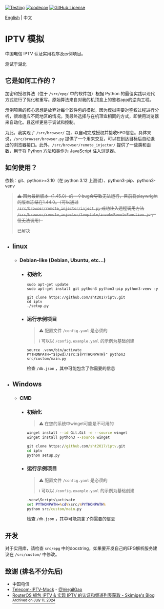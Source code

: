 [![Testing](https://github.com/sht2017/iptv/actions/workflows/CI.yaml/badge.svg)](https://github.com/sht2017/iptv/actions/workflows/CI.yaml)
[![codecov](https://codecov.io/github/sht2017/iptv/graph/badge.svg?token=VCN5CCEC5F)](https://codecov.io/github/sht2017/iptv)
[![GitHub License](https://img.shields.io/github/license/sht2017/iptv)](https://github.com/sht2017/iptv/blob/main/LICENSE)

[English](README.MD) | 中文

# IPTV 模拟

中国电信 IPTV 认证实用程序及示例项目。

测试于湖北

## 它是如何工作的？
加密和授权算法（位于 `/src/epg/` 中的软件包）根据 Python 的最佳实践以现代方式进行了优化和重写。原始算法来自对我的机顶盒上的鉴权app的逆向工程。

示例项目的核心思想是放弃对每个软件包的模拟，因为模拟需要对鉴权过程进行分析，很难适应不同地区的情况。我最终选择与在机顶盒相同的方式，即使用浏览器来自动化。且这样更易于调试和控制。

为此，我实现了 `/src/browser/` 包，以自动完成授权并接收EPG信息。具体来说，`/src/browser/browser.py` 提供了一个用来交互，可以在到达目标后自动退出的浏览器接口。此外，`/src/browser/remote_injector/` 提供了一些类和函数，用于将 Python 方法和类作为 JavaScript 注入浏览器。

## 如何使用？
依赖：git、python>=3.10（在 python 3.12 上测试）、python3-pip、python3-venv
> ~~⚠️ 因为最新版本（1.45.0）的一个bug会导致无法运行，目前将playwright的版本冻结在1.44.0。（可以通过 `/src/browser/remote_injector/inject.py` 成功注入远程调用方法 `/src/browser/remote_injector/template/invokeRemoteFunction.js` ，但无法调用）~~
>
> 已解决
- ## linux
    - ### Debian-like (Debian, Ubuntu, etc...)
        - ### 初始化
            ```shell
            sudo apt-get update
            sudo apt-get install git python3 python3-pip python3-venv -y
            ```
            ```shell
            git clone https://github.com/sht2017/iptv.git
            cd iptv
            ./setup.py
            ```
        - ### 运行示例项目

            > ⚠️ 配置文件 `/config.yaml` 是必须的
            >
            > ℹ️ 可以以 `/config.example.yaml` 的示例为基础创建

            ```shell
            source .venv/bin/activate
            PYTHONPATH="$(pwd)/src:${PYTHONPATH}" python3 src/custom/main.py
            ```
            检查 `/db.json` ，其中可能包含了你需要的信息
- ## Windows
    - ### CMD
        - ### 初始化
            > ⚠️ 在您的系统中winget可能是不可用的
            ```cmd
            winget install --id Git.Git -e --source winget
            winget install python3 --source winget
            ```
            ```cmd
            git clone https://github.com/sht2017/iptv.git
            cd iptv
            python setup.py
            ```
        - ### 运行示例项目

            > ⚠️ 配置文件 `/config.yaml` 是必须的
            >
            > ℹ️ 可以以 `/config.example.yaml` 的示例为基础创建

            ```cmd
            .venv\Scripts\activate
            set PYTHONPATH=%cd%\src;%PYTHONPATH%
            python src/custom/main.py
            ```
            检查 `/db.json` ，其中可能包含了你需要的信息


## 开发

对于实用库，请检查 `src/epg` 中的docstring，如果要开发自己的EPG解析服务建议在 `/src/custom/` 中修改。

## 致谢 (排名不分先后)
- 中国电信 
- [Telecom-IPTV-Mock](https://github.com/VergilGao/Telecom-IPTV-Mock) - [@VergilGao](https://github.com/VergilGao)
- [RouterOS 抓包 IPTV & 实现 IPTV 的认证和频道列表获取 - Skimige's Blog](https://xyx.moe/018-RouterOS-IPTV-packet-capture-and-authentication-implementation.html) [<sup>Archived on July 11, 2024</sup>](https://web.archive.org/web/20240711154952/https://xyx.moe/018-RouterOS-IPTV-packet-capture-and-authentication-implementation.html)
 